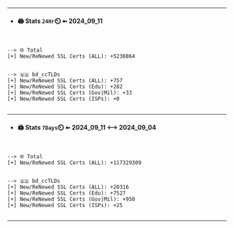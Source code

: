 

---
- #### 🖨️ **Stats** `24Hr`⏲️ ➼ 2024_09_11
```console


--> 🌐 Total
[+] New/ReNewed SSL Certs (ALL): +5230864


--> 🇧🇩 bd_ccTLDs
[+] New/ReNewed SSL Certs (ALL): +757
[+] New/ReNewed SSL Certs (Edu): +282
[+] New/ReNewed SSL Certs (Gov|Mil): +33
[+] New/ReNewed SSL Certs (ISPs): +0


```

---
- #### 🖨️ **Stats** `7Days`⏲️ ➼ 2024_09_11 <--> 2024_09_04
```console


--> 🌐 Total
[+] New/ReNewed SSL Certs (ALL): +117329309


--> 🇧🇩 bd_ccTLDs
[+] New/ReNewed SSL Certs (ALL): +20316
[+] New/ReNewed SSL Certs (Edu): +7527
[+] New/ReNewed SSL Certs (Gov|Mil): +950
[+] New/ReNewed SSL Certs (ISPs): +25


```

---

